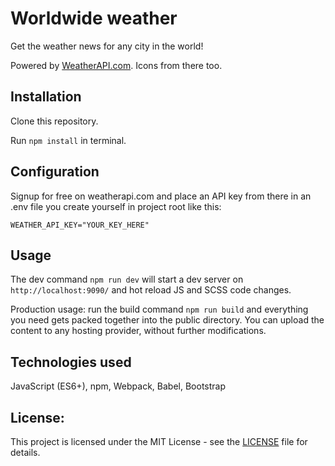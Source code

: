 # Worldwide weather

Get the weather news for any city in the world!

Powered by [WeatherAPI.com](https://www.weatherapi.com/). Icons from there too.

## Installation

Clone this repository.

Run `npm install` in terminal.

## Configuration

Signup for free on weatherapi.com and place an API key from there in an .env file you create yourself in project root like this:

```
WEATHER_API_KEY="YOUR_KEY_HERE"
```

## Usage

The dev command `npm run dev` will start a dev server on `http://localhost:9090/` and hot reload JS and SCSS code changes.

Production usage: run the build command `npm run build` and everything you need gets packed together into the public directory. You can upload the content to any hosting provider, without further modifications.

## Technologies used

JavaScript (ES6+), npm, Webpack, Babel, Bootstrap

## License:

This project is licensed under the MIT License - see the [LICENSE](LICENSE) file for details.